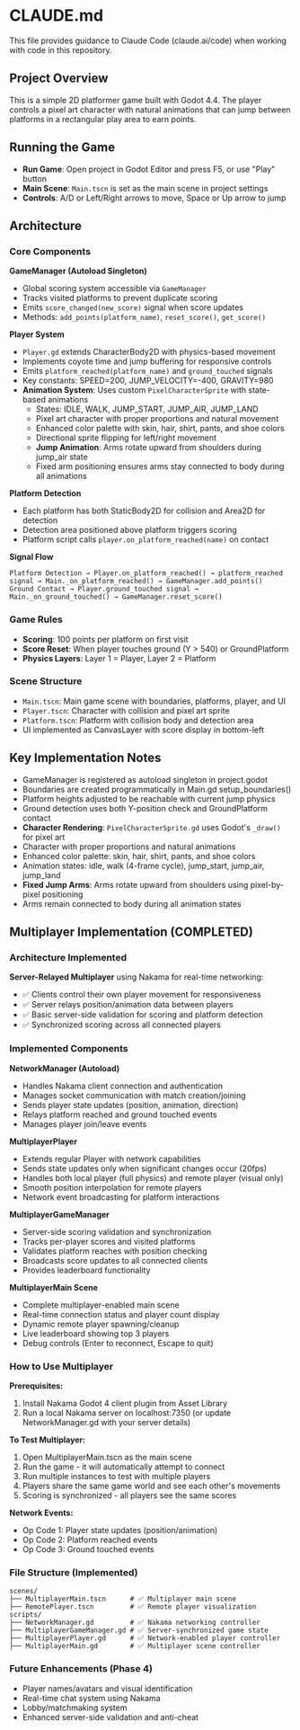 # CLAUDE.md

This file provides guidance to Claude Code (claude.ai/code) when working with code in this repository.

## Project Overview

This is a simple 2D platformer game built with Godot 4.4. The player controls a pixel art character with natural animations that can jump between platforms in a rectangular play area to earn points.

## Running the Game

- **Run Game**: Open project in Godot Editor and press F5, or use "Play" button
- **Main Scene**: `Main.tscn` is set as the main scene in project settings
- **Controls**: A/D or Left/Right arrows to move, Space or Up arrow to jump

## Architecture

### Core Components

**GameManager (Autoload Singleton)**
- Global scoring system accessible via `GameManager`
- Tracks visited platforms to prevent duplicate scoring
- Emits `score_changed(new_score)` signal when score updates
- Methods: `add_points(platform_name)`, `reset_score()`, `get_score()`

**Player System**
- `Player.gd` extends CharacterBody2D with physics-based movement
- Implements coyote time and jump buffering for responsive controls
- Emits `platform_reached(platform_name)` and `ground_touched` signals
- Key constants: SPEED=200, JUMP_VELOCITY=-400, GRAVITY=980
- **Animation System**: Uses custom `PixelCharacterSprite` with state-based animations
  - States: IDLE, WALK, JUMP_START, JUMP_AIR, JUMP_LAND
  - Pixel art character with proper proportions and natural movement
  - Enhanced color palette with skin, hair, shirt, pants, and shoe colors
  - Directional sprite flipping for left/right movement
  - **Jump Animation**: Arms rotate upward from shoulders during jump_air state
  - Fixed arm positioning ensures arms stay connected to body during all animations

**Platform Detection**
- Each platform has both StaticBody2D for collision and Area2D for detection
- Detection area positioned above platform triggers scoring
- Platform script calls `player.on_platform_reached(name)` on contact

**Signal Flow**
```
Platform Detection → Player.on_platform_reached() → platform_reached signal → Main._on_platform_reached() → GameManager.add_points()
Ground Contact → Player.ground_touched signal → Main._on_ground_touched() → GameManager.reset_score()
```

### Game Rules

- **Scoring**: 100 points per platform on first visit
- **Score Reset**: When player touches ground (Y > 540) or GroundPlatform
- **Physics Layers**: Layer 1 = Player, Layer 2 = Platform

### Scene Structure

- `Main.tscn`: Main game scene with boundaries, platforms, player, and UI
- `Player.tscn`: Character with collision and pixel art sprite
- `Platform.tscn`: Platform with collision body and detection area
- UI implemented as CanvasLayer with score display in bottom-left

## Key Implementation Notes

- GameManager is registered as autoload singleton in project.godot
- Boundaries are created programmatically in Main.gd setup_boundaries()
- Platform heights adjusted to be reachable with current jump physics
- Ground detection uses both Y-position check and GroundPlatform contact
- **Character Rendering**: `PixelCharacterSprite.gd` uses Godot's `_draw()` for pixel art
- Character with proper proportions and natural animations
- Enhanced color palette: skin, hair, shirt, pants, and shoe colors
- Animation states: idle, walk (4-frame cycle), jump_start, jump_air, jump_land
- **Fixed Jump Arms**: Arms rotate upward from shoulders using pixel-by-pixel positioning
- Arms remain connected to body during all animation states

## Multiplayer Implementation (COMPLETED)

### Architecture Implemented
**Server-Relayed Multiplayer** using Nakama for real-time networking:
- ✅ Clients control their own player movement for responsiveness
- ✅ Server relays position/animation data between players
- ✅ Basic server-side validation for scoring and platform detection
- ✅ Synchronized scoring across all connected players

### Implemented Components

**NetworkManager (Autoload)**
- Handles Nakama client connection and authentication
- Manages socket communication with match creation/joining
- Sends player state updates (position, animation, direction)
- Relays platform reached and ground touched events
- Manages player join/leave events

**MultiplayerPlayer**
- Extends regular Player with network capabilities
- Sends state updates only when significant changes occur (20fps)
- Handles both local player (full physics) and remote player (visual only)
- Smooth position interpolation for remote players
- Network event broadcasting for platform interactions

**MultiplayerGameManager**
- Server-side scoring validation and synchronization
- Tracks per-player scores and visited platforms
- Validates platform reaches with position checking
- Broadcasts score updates to all connected clients
- Provides leaderboard functionality

**MultiplayerMain Scene**
- Complete multiplayer-enabled main scene
- Real-time connection status and player count display
- Dynamic remote player spawning/cleanup
- Live leaderboard showing top 3 players
- Debug controls (Enter to reconnect, Escape to quit)

### How to Use Multiplayer

**Prerequisites:**
1. Install Nakama Godot 4 client plugin from Asset Library
2. Run a local Nakama server on localhost:7350 (or update NetworkManager.gd with your server details)

**To Test Multiplayer:**
1. Open MultiplayerMain.tscn as the main scene
2. Run the game - it will automatically attempt to connect
3. Run multiple instances to test with multiple players
4. Players share the same game world and see each other's movements
5. Scoring is synchronized - all players see the same scores

**Network Events:**
- Op Code 1: Player state updates (position/animation)
- Op Code 2: Platform reached events
- Op Code 3: Ground touched events

### File Structure (Implemented)
```
scenes/
├── MultiplayerMain.tscn      # ✅ Multiplayer main scene
├── RemotePlayer.tscn         # ✅ Remote player visualization
scripts/
├── NetworkManager.gd         # ✅ Nakama networking controller
├── MultiplayerGameManager.gd # ✅ Server-synchronized game state
├── MultiplayerPlayer.gd      # ✅ Network-enabled player controller
├── MultiplayerMain.gd        # ✅ Multiplayer scene controller
```

### Future Enhancements (Phase 4)
- Player names/avatars and visual identification
- Real-time chat system using Nakama
- Lobby/matchmaking system
- Enhanced server-side validation and anti-cheat
